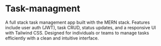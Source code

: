 # Task-managment
A full stack task management app built with the MERN stack. Features include user auth (JWT), task CRUD, status updates, and a responsive UI with Tailwind CSS. Designed for individuals or teams to manage tasks efficiently with a clean and intuitive interface.
